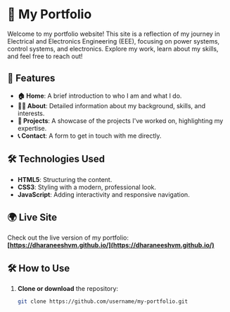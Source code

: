 # 🌟 My Portfolio

Welcome to my portfolio website! This site is a reflection of my journey in Electrical and Electronics Engineering (EEE), focusing on power systems, control systems, and electronics. Explore my work, learn about my skills, and feel free to reach out!

## 🚀 Features

- **🏠 Home**: A brief introduction to who I am and what I do.
- **👨‍💼 About**: Detailed information about my background, skills, and interests.
- **💼 Projects**: A showcase of the projects I've worked on, highlighting my expertise.
- **📞 Contact**: A form to get in touch with me directly.

## 🛠️ Technologies Used

- **HTML5**: Structuring the content.
- **CSS3**: Styling with a modern, professional look.
- **JavaScript**: Adding interactivity and responsive navigation.

## 🌍 Live Site

Check out the live version of my portfolio:  
**[https://dharaneeshvm.github.io/](https://dharaneeshvm.github.io/)**  

## 🛠️ How to Use

1. **Clone or download** the repository:
   ```bash
   git clone https://github.com/username/my-portfolio.git
